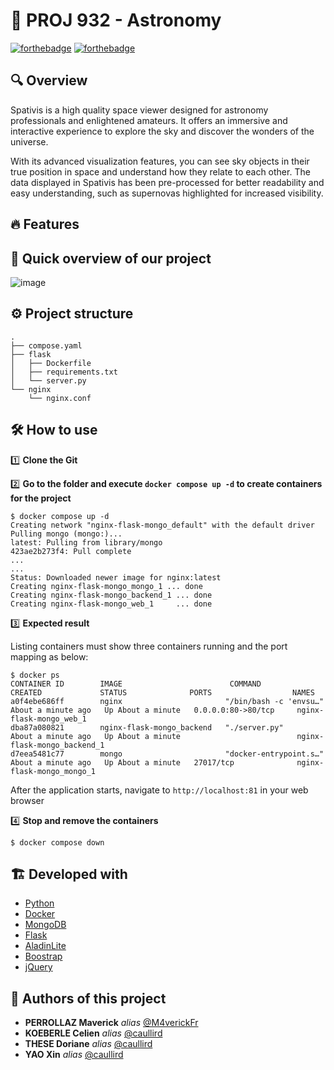 # 🚀 PROJ 932 - Astronomy

[![forthebadge](http://forthebadge.com/images/badges/built-with-love.svg)](http://forthebadge.com)  [![forthebadge](http://forthebadge.com/images/badges/powered-by-electricity.svg)](http://forthebadge.com)

## 🔍 Overview

Spativis is a high quality space viewer designed for astronomy professionals and enlightened amateurs. It offers an immersive and interactive experience to explore the sky and discover the wonders of the universe.

With its advanced visualization features, you can see sky objects in their true position in space and understand how they relate to each other. The data displayed in Spativis has been pre-processed for better readability and easy understanding, such as supernovas highlighted for increased visibility.

## 🔥  Features
## 👀 Quick overview of our project 

![image](https://user-images.githubusercontent.com/49167110/215061679-13bfca75-33ce-49c3-8e1e-fe9b3409f9e1.png)

## ⚙️ Project structure

```
.
├── compose.yaml
├── flask
│   ├── Dockerfile
│   ├── requirements.txt
│   └── server.py
└── nginx
    └── nginx.conf
```

## 🛠️ **How to use** 

1️⃣ **Clone the Git**

2️⃣ **Go to the folder and execute `docker compose up -d` to create containers for the project**

```
$ docker compose up -d
Creating network "nginx-flask-mongo_default" with the default driver
Pulling mongo (mongo:)...
latest: Pulling from library/mongo
423ae2b273f4: Pull complete
...
...
Status: Downloaded newer image for nginx:latest
Creating nginx-flask-mongo_mongo_1 ... done
Creating nginx-flask-mongo_backend_1 ... done
Creating nginx-flask-mongo_web_1     ... done
```

3️⃣ **Expected result**

Listing containers must show three containers running and the port mapping as below:
```
$ docker ps
CONTAINER ID        IMAGE                        COMMAND                  CREATED             STATUS              PORTS                  NAMES
a0f4ebe686ff        nginx                       "/bin/bash -c 'envsu…"   About a minute ago   Up About a minute   0.0.0.0:80->80/tcp     nginx-flask-mongo_web_1
dba87a080821        nginx-flask-mongo_backend   "./server.py"            About a minute ago   Up About a minute                          nginx-flask-mongo_backend_1
d7eea5481c77        mongo                       "docker-entrypoint.s…"   About a minute ago   Up About a minute   27017/tcp              nginx-flask-mongo_mongo_1
```

After the application starts, navigate to `http://localhost:81` in your web browser

4️⃣ **Stop and remove the containers**
```
$ docker compose down
```

## 🏗️ Developed with

* [Python](https://www.python.org/)
* [Docker](https://www.mongodb.com/)
* [MongoDB](https://www.mongodb.com/)
* [Flask](https://www.mongodb.com/)
* [AladinLite](https://www.mongodb.com/)
* [Boostrap](https://nodejs.org/en/)
* [jQuery](https://nodejs.org/en/)

## 💪 Authors of this project

* **PERROLLAZ Maverick** _alias_ [@M4verickFr](https://github.com/M4verickFr)
* **KOEBERLE Celien** _alias_ [@caullird](https://github.com/koeberlc)
* **THESE Doriane** _alias_ [@caullird](https://github.com/thezedoriane)
* **YAO Xin** _alias_ [@caullird](https://github.com/Xin-YAO1)




